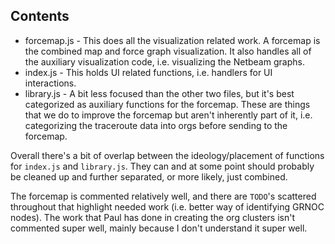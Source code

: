 ## Contents

- forcemap.js - This does all the visualization related work. A forcemap is the combined map and force graph visualization. It also handles all of the auxiliary visualization code, i.e. visualizing the Netbeam graphs.
- index.js - This holds UI related functions, i.e. handlers for UI interactions.
- library.js - A bit less focused than the other two files, but it's best categorized as auxiliary functions for the forcemap. These are things that we do to improve the forcemap but aren't inherently part of it, i.e. categorizing the traceroute data into orgs before sending to the forcemap.

Overall there's a bit of overlap between the ideology/placement of functions for `index.js` and `library.js`. They can and at some point should probably be cleaned up and further separated, or more likely, just combined.

The forcemap is commented relatively well, and there are `TODO`'s scattered throughout that highlight needed work (i.e. better way of identifying GRNOC nodes). The work that Paul has done in creating the org clusters isn't commented super well, mainly because I don't understand it super well.



